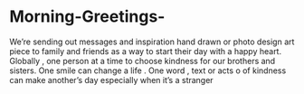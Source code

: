 # Morning-Greetings-
We’re sending out messages and inspiration hand drawn or photo design art piece to family and friends as a way to start their day with a happy heart. Globally , one person at a time to choose kindness for our brothers and sisters. One smile can change a life . One word , text or acts o of kindness can make another’s day especially when it’s a stranger
